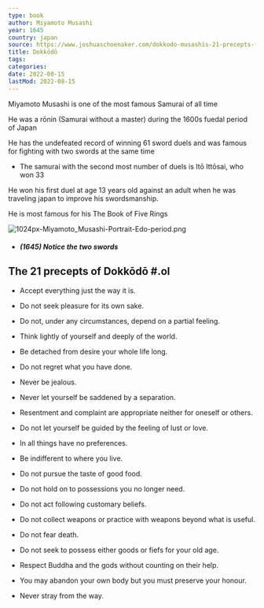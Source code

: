 ```yaml
---
type: book
author: Miyamoto Musashi
year: 1645
country: japan
source: https://www.joshuaschoenaker.com/dokkodo-musashis-21-precepts-for-life/
title: Dokkōdō
tags:
categories:
date: 2022-08-15
lastMod: 2022-08-15
---
```

Miyamoto Musashi is one of the most famous Samurai of all time

He was a rōnin (Samurai without a master) during the 1600s fuedal period of Japan

He has the undefeated record of winning 61 sword duels and was famous for fighting with two swords at the same time

  + The samurai with the second most number of duels is Itō Ittōsai, who won 33

He won his first duel at age 13 years old against an adult when he was traveling japan to improve his swordsmanship.

He is most famous for his The Book of Five Rings

![1024px-Miyamoto_Musashi-Portrait-Edo-period.png](/assets/1024px-miyamoto_musashi-portrait-edo-period_1655440165870_0.png)

  + ##### (1645) Notice the two swords

## The 21 precepts of Dokkōdō #.ol

  + Accept everything just the way it is.

  + Do not seek pleasure for its own sake.

  + Do not, under any circumstances, depend on a partial feeling.

  + Think lightly of yourself and deeply of the world.

  + Be detached from desire your whole life long.

  + Do not regret what you have done.

  + Never be jealous.

  + Never let yourself be saddened by a separation.

  + Resentment and complaint are appropriate neither for oneself or others.

  + Do not let yourself be guided by the feeling of lust or love.

  + In all things have no preferences.

  + Be indifferent to where you live.

  + Do not pursue the taste of good food.
  + Do not hold on to possessions you no longer need.
  + Do not act following customary beliefs.
  + Do not collect weapons or practice with weapons beyond what is useful.
  + Do not fear death.
  + Do not seek to possess either goods or fiefs for your old age.

  + Respect Buddha and the gods without counting on their help.

  + You may abandon your own body but you must preserve your honour.

  + Never stray from the way.


